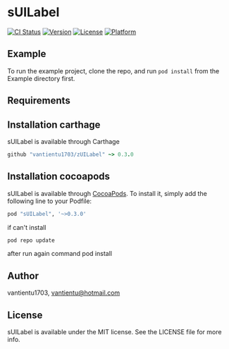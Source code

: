 # sUILabel

[![CI Status](http://img.shields.io/travis/vantientu1703/sUILabel.svg?style=flat)](https://travis-ci.org/vantientu1703/sUILabel)
[![Version](https://img.shields.io/cocoapods/v/sUILabel.svg?style=flat)](http://cocoapods.org/pods/sUILabel)
[![License](https://img.shields.io/cocoapods/l/sUILabel.svg?style=flat)](http://cocoapods.org/pods/sUILabel)
[![Platform](https://img.shields.io/cocoapods/p/sUILabel.svg?style=flat)](http://cocoapods.org/pods/sUILabel)

## Example

To run the example project, clone the repo, and run `pod install` from the Example directory first.

## Requirements

## Installation carthage
sUILabel is available through Carthage
```ruby
github "vantientu1703/zUILabel" ~> 0.3.0
```
## Installation cocoapods

sUILabel is available through [CocoaPods](http://cocoapods.org). To install
it, simply add the following line to your Podfile:

```ruby
pod "sUILabel", '~>0.3.0' 
```
if can't install
```ruby
pod repo update 
```
after run again command pod install 
## Author

vantientu1703, vantientu@hotmail.com

## License

sUILabel is available under the MIT license. See the LICENSE file for more info.
